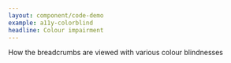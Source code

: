 ```yaml
---
layout: component/code-demo
example: a11y-colorblind
headline: Colour impairment
---
```



How the breadcrumbs are viewed with various colour blindnesses
